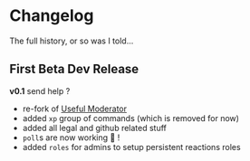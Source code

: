 # Changelog

<summary>The full history, or so was I told...</summary>

## First Beta Dev Release

**v0.1** send help ?

- re-fork of [Useful Moderator](https://github.com/thomasByr/useful-moderator)
- added `xp` group of commands (which is removed for now)
- added all legal and github related stuff
- `poll`s are now working 🎉 !
- added `roles` for admins to setup persistent reactions roles
